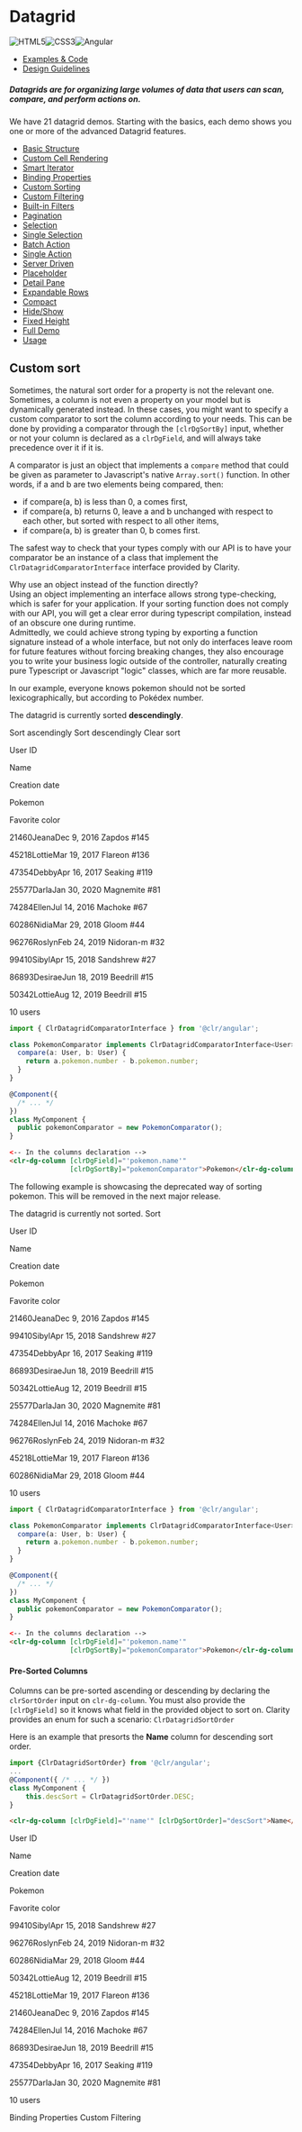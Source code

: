 # Datagrid

![HTML5](assets/images/bugs/badge_html5.svg 'HTML5')![CSS3](assets/images/bugs/badge_css3.svg 'CSS3')![Angular](assets/images/bugs/badge_ng.svg 'Angular')

* [Examples & Code](/documentation/datagrid#top)
* [Design Guidelines](/documentation/datagrid#guidelines)

##### Datagrids are for organizing large volumes of data that users can scan, compare, and perform actions on.

We have 21 datagrid demos. Starting with the basics, each demo shows you one or more of the advanced Datagrid features.

* [Basic Structure](/documentation/datagrid/structure)
* [Custom Cell Rendering](/documentation/datagrid/custom-rendering)
* [Smart Iterator](/documentation/datagrid/smart-iterator)
* [Binding Properties](/documentation/datagrid/binding-properties)
* [Custom Sorting](/documentation/datagrid/custom-sorting)
* [Custom Filtering](/documentation/datagrid/custom-filtering)
* [Built-in Filters](/documentation/datagrid/built-in-filters)
* [Pagination](/documentation/datagrid/pagination)
* [Selection](/documentation/datagrid/selection)
* [Single Selection](/documentation/datagrid/selection-single)
* [Batch Action](/documentation/datagrid/batch-action)
* [Single Action](/documentation/datagrid/single-action)
* [Server Driven](/documentation/datagrid/server-driven)
* [Placeholder](/documentation/datagrid/placeholder)
* [Detail Pane](/documentation/datagrid/detail-pane)
* [Expandable Rows](/documentation/datagrid/expandable-rows)
* [Compact](/documentation/datagrid/compact)
* [Hide/Show](/documentation/datagrid/hide-show)
* [Fixed Height](/documentation/datagrid/fixed-height)
* [Full Demo](/documentation/datagrid/full)
* [Usage](/documentation/datagrid/usage)

## Custom sort

Sometimes, the natural sort order for a property is not the relevant one. Sometimes, a column is not even a property on your model but is dynamically generated instead. In these cases, you might want to specify a custom comparator to sort the column according to your needs. This can be done by providing a comparator through the `[clrDgSortBy]` input, whether or not your column is declared as a `clrDgField`, and will always take precedence over it if it is.

A comparator is just an object that implements a `compare` method that could be given as parameter to Javascript's native `Array.sort()` function. In other words, if a and b are two elements being compared, then:

* if compare(a, b) is less than 0, a comes first,
* if compare(a, b) returns 0, leave a and b unchanged with respect to each other, but sorted with respect to all other items,
* if compare(a, b) is greater than 0, b comes first.

The safest way to check that your types comply with our API is to have your comparator be an instance of a class that implement the `ClrDatagridComparatorInterface` interface provided by Clarity.

Why use an object instead of the function directly?  
Using an object implementing an interface allows strong type-checking, which is safer for your application. If your sorting function does not comply with our API, you will get a clear error during typescript compilation, instead of an obscure one during runtime.  
Admittedly, we could achieve strong typing by exporting a function signature instead of a whole interface, but not only do interfaces leave room for future features without forcing breaking changes, they also encourage you to write your business logic outside of the controller, naturally creating pure Typescript or Javascript "logic" classes, which are far more reusable.

In our example, everyone knows pokemon should not be sorted lexicographically, but according to Pokédex number.

The datagrid is currently sorted **descendingly**.

Sort ascendingly Sort descendingly Clear sort

User ID

Name

Creation date

Pokemon

Favorite color

21460JeanaDec 9, 2016 Zapdos #145

45218LottieMar 19, 2017 Flareon #136

47354DebbyApr 16, 2017 Seaking #119

25577DarlaJan 30, 2020 Magnemite #81

74284EllenJul 14, 2016 Machoke #67

60286NidiaMar 29, 2018 Gloom #44

96276RoslynFeb 24, 2019 Nidoran-m #32

99410SibylApr 15, 2018 Sandshrew #27

86893DesiraeJun 18, 2019 Beedrill #15

50342LottieAug 12, 2019 Beedrill #15

10 users

```typescript
import { ClrDatagridComparatorInterface } from '@clr/angular';

class PokemonComparator implements ClrDatagridComparatorInterface<User> {
  compare(a: User, b: User) {
    return a.pokemon.number - b.pokemon.number;
  }
}

@Component({
  /* ... */
})
class MyComponent {
  public pokemonComparator = new PokemonComparator();
}
```

```html
<-- In the columns declaration -->
<clr-dg-column [clrDgField]="'pokemon.name'"
               [clrDgSortBy]="pokemonComparator">Pokemon</clr-dg-column>
```

The following example is showcasing the deprecated way of sorting pokemon. This will be removed in the next major release.

The datagrid is currently not sorted. Sort

User ID

Name

Creation date

Pokemon

Favorite color

21460JeanaDec 9, 2016 Zapdos #145

99410SibylApr 15, 2018 Sandshrew #27

47354DebbyApr 16, 2017 Seaking #119

86893DesiraeJun 18, 2019 Beedrill #15

50342LottieAug 12, 2019 Beedrill #15

25577DarlaJan 30, 2020 Magnemite #81

74284EllenJul 14, 2016 Machoke #67

96276RoslynFeb 24, 2019 Nidoran-m #32

45218LottieMar 19, 2017 Flareon #136

60286NidiaMar 29, 2018 Gloom #44

10 users

```typescript
import { ClrDatagridComparatorInterface } from '@clr/angular';

class PokemonComparator implements ClrDatagridComparatorInterface<User> {
  compare(a: User, b: User) {
    return a.pokemon.number - b.pokemon.number;
  }
}

@Component({
  /* ... */
})
class MyComponent {
  public pokemonComparator = new PokemonComparator();
}
```

```html
<-- In the columns declaration -->
<clr-dg-column [clrDgField]="'pokemon.name'"
               [clrDgSortBy]="pokemonComparator">Pokemon</clr-dg-column>
```

#### Pre-Sorted Columns

Columns can be pre-sorted ascending or descending by declaring the `clrSortOrder` input on `clr-dg-column`. You must also provide the `[clrDgField]` so it knows what field in the provided object to sort on. Clarity provides an enum for such a scenario: `ClrDatagridSortOrder`

Here is an example that presorts the **Name** column for descending sort order.

```typescript
import {ClrDatagridSortOrder} from '@clr/angular';
...
@Component({ /* ... */ })
class MyComponent {
    this.descSort = ClrDatagridSortOrder.DESC;
}
```

```html
<clr-dg-column [clrDgField]="'name'" [clrDgSortOrder]="descSort">Name</clr-dg-column>
```

User ID

Name

Creation date

Pokemon

Favorite color

99410SibylApr 15, 2018 Sandshrew #27

96276RoslynFeb 24, 2019 Nidoran-m #32

60286NidiaMar 29, 2018 Gloom #44

50342LottieAug 12, 2019 Beedrill #15

45218LottieMar 19, 2017 Flareon #136

21460JeanaDec 9, 2016 Zapdos #145

74284EllenJul 14, 2016 Machoke #67

86893DesiraeJun 18, 2019 Beedrill #15

47354DebbyApr 16, 2017 Seaking #119

25577DarlaJan 30, 2020 Magnemite #81

10 users

Binding Properties Custom Filtering
